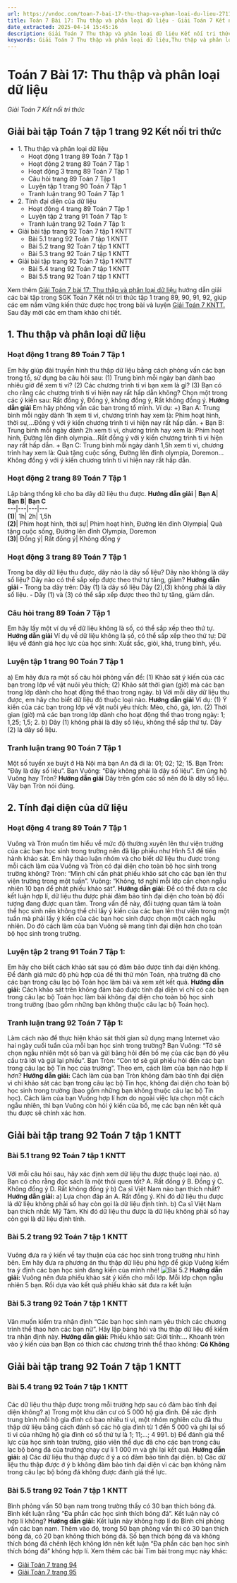 ```yaml
---
url: https://vndoc.com/toan-7-bai-17-thu-thap-va-phan-loai-du-lieu-271172
title: Toán 7 Bài 17: Thu thập và phân loại dữ liệu - Giải Toán 7 Kết nối tri thức - VnDoc.com
date_extracted: 2025-04-14 15:45:16
description: Giải Toán 7 Thu thập và phân loại dữ liệu Kết nối tri thức gồm lời giải chi tiết cho từng bài tập trong SGK Toán 7 cho các em học sinh tham khảo luyện Giải Toán 7 hiệu quả.
keywords: Giải Toán 7 Thu thập và phân loại dữ liệu,Thu thập và phân loại dữ liệu,Giải Toán 7 kết nối tri thức Thu thập và phân loại dữ liệu,toán lớp 7 kết nối tri thức,toán 7,toán lớp 7,giải toán lớp 7,giải toán 7,toán 7 kết nối tri thức,giải toán 7 tập 1 kết nối tri thức,sgk toán 7 kết nối tri thức,giải toán 7 trang 92,bài 17 thu thập và phân loại dữ liệu,toán 7 bài 17
---
```


# Toán 7 Bài 17: Thu thập và phân loại dữ liệu
 _Giải Toán 7 Kết nối tri thức_
## Giải bài tập Toán 7 tập 1 trang 92 Kết nối tri thức
  * 1\. Thu thập và phân loại dữ liệu
    * Hoạt động 1 trang 89 Toán 7 Tập 1
    * Hoạt động 2 trang 89 Toán 7 Tập 1
    * Hoạt động 3 trang 89 Toán 7 Tập 1
    * Câu hỏi trang 89 Toán 7 Tập 1
    * Luyện tập 1 trang 90 Toán 7 Tập 1
    * Tranh luận trang 90 Toán 7 Tập 1
  * 2\. Tính đại diện của dữ liệu
    * Hoạt động 4 trang 89 Toán 7 Tập 1
    * Luyện tập 2 trang 91 Toán 7 Tập 1: 
    * Tranh luận trang 92 Toán 7 Tập 1: 
  * Giải bài tập trang 92 Toán 7 tập 1 KNTT
    * Bài 5.1 trang 92 Toán 7 tập 1 KNTT
    * Bài 5.2 trang 92 Toán 7 tập 1 KNTT
    * Bài 5.3 trang 92 Toán 7 tập 1 KNTT
  * Giải bài tập trang 92 Toán 7 tập 1 KNTT
    * Bài 5.4 trang 92 Toán 7 tập 1 KNTT
    * Bài 5.5 trang 92 Toán 7 tập 1 KNTT

Xem thêm
[Giải Toán 7 bài 17: Thu thập và phân loại dữ liệu](<https://vndoc.com/toan-7-bai-17-thu-thap-va-phan-loai-du-lieu-271172>) hướng dẫn giải các bài tập trong SGK Toán 7 Kết nối tri thức tập 1 trang 89, 90, 91, 92, giúp các em nắm vững kiến thức được học trong bài và luyện [Giải Toán 7 KNTT.](<https://vndoc.com/toan-7-tap-1-kntt>) Sau đây mời các em tham khảo chi tiết.
## **1\. Thu thập và phân loại dữ liệu**
### **Hoạt động 1 trang 89 Toán 7 Tập 1**
Em hãy giúp đài truyền hình thu thập dữ liệu bằng cách phỏng vấn các bạn trong tổ, sử dụng ba câu hỏi sau:
\(1\) Trung bình mỗi ngày bạn dành bao nhiêu giờ để xem ti vi?
\(2\) Các chương trình ti vi bạn xem là gì?
\(3\) Bạn có cho rằng các chương trình ti vi hiện nay rất hấp dẫn không? Chọn một trong các ý kiến sau:
Rất đồng ý, Đồng ý, không đồng ý, Rất không đồng ý.
**Hướng dẫn giải**
Em hãy phỏng vẫn các bạn trong tổ mình. Ví dụ:
+\) Bạn A: Trung bình mỗi ngày dành 1h xem ti vi, chương trình hay xem là: Phim hoạt hình, thời sự,…Đồng ý với ý kiến chương trình ti vi hiện nay rất hấp dẫn.
\+ Bạn B: Trung bình mỗi ngày dành 2h xem ti vi, chương trình hay xem là: Phim hoạt hình, Đường lên đỉnh olympia…Rất đồng ý với ý kiến chương trình ti vi hiện nay rất hấp dẫn.
\+ Bạn C: Trung bình mỗi ngày dành 1,5h xem ti vi, chương trình hay xem là: Quà tặng cuộc sống, Đường lên đỉnh olympia, Doremon…Không đồng ý với ý kiến chương trình ti vi hiện nay rất hấp dẫn.
### Hoạt động 2 trang 89 Toán 7 Tập 1
Lập bảng thống kê cho ba dãy dữ liệu thu được.
**Hướng dẫn giải**
| **Bạn A**| **Bạn B**| **Bạn C**  
---|---|---|---  
**\(1\)**|  1h| 2h| 1,5h  
**\(2\)**|  Phim hoạt hình, thời sự| Phim hoạt hình, Đường lên đỉnh Olympia| Quà tặng cuộc sống, Đường lên đỉnh Olympia, Doremon  
**\(3\)**|  Đồng ý| Rất đồng ý| Không đồng ý  
### Hoạt động 3 trang 89 Toán 7 Tập 1
Trong ba dãy dữ liệu thu được, dãy nào là dãy số liệu? Dãy nào không là dãy số liệu? Dãy nào có thể sắp xếp được theo thứ tự tăng, giảm?
**Hướng dẫn giải**
\- Trong ba dãy trên:
Dãy \(1\) là dãy số liệu
Dãy \(2\),\(3\) không phải là dãy số liệu.
\- Dãy \(1\) và \(3\) có thể sắp xếp được theo thứ tự tăng, giảm dần. 
### Câu hỏi trang 89 Toán 7 Tập 1
Em hãy lấy một ví dụ về dữ liệu không là số, có thể sắp xếp theo thứ tự.
**Hướng dẫn giải**
Ví dụ về dữ liệu không là số, có thể sắp xếp theo thứ tự:
Dữ liệu về đánh giá học lực của học sinh: Xuất sắc, giỏi, khá, trung bình, yếu.
### Luyện tập 1 trang 90 Toán 7 Tập 1
a\) Em hãy đưa ra một số câu hỏi phỏng vấn để:
\(1\) Khảo sát ý kiến của các bạn trong lớp về vật nuôi yêu thích;
\(2\) Khảo sát thời gian \(giờ\) mà các bạn trong lớp dành cho hoạt động thể thao trong ngày.
b\) Với mỗi dãy dữ liệu thu được, em hãy cho biết dữ liệu đó thuộc loại nào.
**Hướng dẫn giải**
Ví dụ:
\(1\) Ý kiến của các bạn trong lớp về vật nuôi yêu thích:
Mèo, chó, gà, lợn.
\(2\) Thời gian \(giờ\) mà các bạn trong lớp dành cho hoạt động thể thao trong ngày:
1; 1,25; 1,5; 2.
b\) Dãy \(1\) không phải là dãy số liệu, không thể sắp thứ tự.
Dãy \(2\) là dãy số liệu.
### Tranh luận trang 90 Toán 7 Tập 1
Một số tuyến xe buýt ở Hà Nội mà bạn An đã đi là: 01; 02; 12; 15.
Bạn Tròn: “Đây là dãy số liệu”.
Bạn Vuông: “Đây không phải là dãy số liệu”.
Em ủng hộ Vuông hay Tròn?
**Hướng dẫn giải**
Dãy trên gồm các số nên đó là dãy số liệu.
Vây bạn Tròn nói đúng.
## 2\. Tính đại diện của dữ liệu
### Hoạt động 4 trang 89 Toán 7 Tập 1
Vuông và Tròn muốn tìm hiểu về mức độ thường xuyên lên thư viện trường của các bạn học sinh trong trường nên đã lập phiếu như Hình 5.1 để tiến hành khảo sát. Em hãy thảo luận nhóm và cho biết dữ liệu thu được trong mỗi cách làm của Vuông và Tròn có đại diện cho toàn bộ học sinh trong trường không?
Tròn: “Mình chỉ cần phát phiếu khảo sát cho các bạn lên thư viện trường trong một tuần”.
Vuông: “Không, tớ nghĩ mỗi lớp cần chọn ngẫu nhiên 10 bạn để phát phiếu khảo sát”.
**Hướng dẫn giải:**
Để có thể đưa ra các kết luận hợp lí, dữ liệu thu được phải đảm bảo tính đại diện cho toàn bộ đối tượng đang được quan tâm. Trong vấn đề này, đối tượng quan tâm là toàn thể học sinh nên không thể chỉ lấy ý kiến của các bạn lên thư viện trong một tuần mà phải lấy ý kiến của các bạn học sinh được chọn một cách ngẫu nhiên.
Do đó cách làm của bạn Vuông sẽ mang tính đại diện hơn cho toàn bộ học sinh trong trường.
### **Luyện tập 2 trang 91 Toán 7 Tập 1:**
Em hãy cho biết cách khảo sát sau có đảm bảo được tính đại diện không.
Để đánh giá mức độ phù hợp của đề thi thử môn Toán, nhà trường đã cho các bạn trong câu lạc bộ Toán học làm bài và xem xét kết quả.
**Hướng dẫn giải:**
Cách khảo sát trên không đảm bảo được tính đại diện vì chỉ có các bạn trong câu lạc bộ Toán học làm bài không đại diện cho toàn bộ học sinh trong trường \(bao gồm những bạn không thuộc câu lạc bộ Toán học\).
### **Tranh luận trang 92 Toán 7 Tập 1:**
Làm cách nào để thực hiện khảo sát thời gian sử dụng mạng Internet vào hai ngày cuối tuần của mỗi bạn học sinh trong trường?
Bạn Vuông: “Tớ sẽ chọn ngẫu nhiên một số bạn và gửi bảng hỏi đến bố mẹ của các bạn đó yêu cầu trả lời và gửi lại phiếu”.
Bạn Tròn: “Còn tớ sẽ gửi phiếu hỏi đến các bạn trong câu lạc bộ Tin học của trường”.
Theo em, cách làm của bạn nào hợp lí hơn?
**Hướng dẫn giải:**
Cách làm của bạn Tròn không đảm bảo tính đại diện vì chỉ khảo sát các bạn trong câu lạc bộ Tin học, không đai diện cho toàn bộ học sinh trong trường \(bao gồm những bạn không thuộc câu lạc bộ Tin học\).
Cách làm của bạn Vuông hợp lí hơn do ngoài việc lựa chọn một cách ngẫu nhiên, thì bạn Vuông còn hỏi ý kiến của bố, mẹ các bạn nên kết quả thu được sẽ chính xác hơn.
## Giải bài tập trang 92 Toán 7 tập 1 KNTT
### Bài 5.1 trang 92 Toán 7 tập 1 KNTT
### 
Với mỗi câu hỏi sau, hãy xác định xem dữ liệu thu được thuộc loại nào.
a\) Bạn có cho rằng đọc sách là một thói quen tốt?
A. Rất đồng ý B. Đồng ý
C. Không đồng ý D. Rất không đồng ý
b\) Ca sĩ Việt Nam nào bạn thích nhất?
**Hướng dẫn giải:**
a\) Lựa chọn đáp án A. Rất đồng ý.
Khi đó dữ liệu thu được là dữ liệu không phải số hay còn gọi là dữ liệu định tính.
b\) Ca sĩ Việt Nam bạn thích nhất: Mỹ Tâm.
Khi đó dữ liệu thu được là dữ liệu không phải số hay còn gọi là dữ liệu định tính.
### Bài 5.2 trang 92 Toán 7 tập 1 KNTT
### 
Vuông đưa ra ý kiến về tay thuận của các học sinh trong trường như hình bên. Em hãy đưa ra phương án thu thập dữ liệu phù hợp để giúp Vuông kiểm tra ý định các bạn học sinh đang kiến của mình nhé\!
![Bài 5.2](https://i.vdoc.vn/data/image/2023/11/13/Toan-7-bai-17-1.jpg)
**Hướng dẫn giải:**
Vuông nên đưa phiếu khảo sát ý kiến cho mỗi lớp. Mỗi lớp chọn ngẫu nhiên 5 bạn. Rồi dựa vào kết quả phiếu khảo sát đưa ra kết luận
### Bài 5.3 trang 92 Toán 7 tập 1 KNTT
### 
Vân muốn kiểm tra nhận định “Các bạn học sinh nam yêu thích các chương trình thể thao hơn các bạn nữ”.
Hãy lập bảng hỏi và thu thập dữ liệu để kiểm tra nhận định này.
**Hướng dẫn giải:**
Phiếu khảo sát:
Giới tính:…
Khoanh tròn vào ý kiến của bạn
Bạn có thích các chương trình thể thao không: **Có Không**
## Giải bài tập trang 92 Toán 7 tập 1 KNTT
### Bài 5.4 trang 92 Toán 7 tập 1 KNTT
### 
Các dữ liệu thu thập được trong mỗi trường hợp sau có đảm bảo tính đại diện không?
a\) Trong một khu dân cư có 5 000 hộ gia đình. Để xác định trung bình mỗi hộ gia đình có bao nhiêu ti vi, một nhóm nghiên cứu đã thu thập dữ liệu bằng cách đánh số các hộ gia đình từ 1 đến 5 000 và ghi lại số ti vi của những hộ gia đình có số thứ tự là 1; 11;...; 4 991.
b\) Để đánh giá thể lực của học sinh toàn trường, giáo viên thể dục đã cho các bạn trong câu lạc bộ bóng đá của trường chạy cự li 1 000 m và ghi lại kết quả.
**Hướng dẫn giải:**
a\) Các dữ liệu thu thập được ở ý a có đảm bảo tính đại diện.
b\) Các dữ liệu thu thập được ở ý b không đảm bảo tính đại diện vì các bạn không nằm trong câu lạc bộ bóng đá không được đánh giá thể lực.
### Bài 5.5 trang 92 Toán 7 tập 1 KNTT
Bình phỏng vấn 50 bạn nam trong trường thấy có 30 bạn thích bóng đá. Bình kết luận rằng “Đa phần các học sinh thích bóng đá”. Kết luận này có hợp lí không?
**Hướng dẫn giải:**
Kết luận này không hợp lí do Bình chỉ phỏng vấn các bạn nam. Thêm vào đó, trong 50 bạn phỏng vấn thì có 30 bạn thích bóng đá, có 20 bạn không thích bóng đá. Số bạn thích bóng đá và không thích bóng đá chênh lệch không lớn nên kết luận “Đa phần các bạn học sinh thích bóng đá” không hợp lí.
Xem thêm các bài Tìm bài trong mục này khác:
  * [Giải Toán 7 trang 94 ](</giai-toan-7-trang-94-tap-1-ket-noi-tri-thuc-332234>)
  * [Giải Toán 7 trang 95 ](</giai-toan-7-trang-95-tap-1-ket-noi-tri-thuc-332235>)

